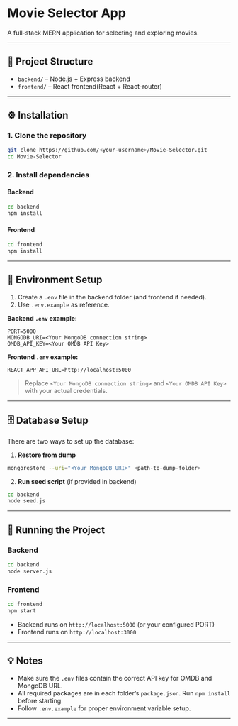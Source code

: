 # Movie Selector App

A full-stack MERN application for selecting and exploring movies.

---

## 📂 Project Structure

- `backend/` – Node.js + Express backend
- `frontend/` – React frontend(React + React-router)

---

## ⚙️ Installation

### 1. Clone the repository

```bash
git clone https://github.com/<your-username>/Movie-Selector.git
cd Movie-Selector
````

### 2. Install dependencies

#### Backend

```bash
cd backend
npm install
```

#### Frontend

```bash
cd frontend
npm install
```

---

## 🌱 Environment Setup

1. Create a `.env` file in the backend folder (and frontend if needed).
2. Use `.env.example` as reference.

**Backend `.env` example:**

```
PORT=5000
MONGODB_URI=<Your MongoDB connection string>
OMDB_API_KEY=<Your OMDB API Key>
```

**Frontend `.env` example:**

```
REACT_APP_API_URL=http://localhost:5000
```

> Replace `<Your MongoDB connection string>` and `<Your OMDB API Key>` with your actual credentials.

---

## 🗄️ Database Setup

There are two ways to set up the database:

1. **Restore from dump**

```bash
mongorestore --uri="<Your MongoDB URI>" <path-to-dump-folder>
```

2. **Run seed script** (if provided in backend)

```bash
cd backend
node seed.js
```

---

## 🚀 Running the Project

### Backend

```bash
cd backend
node server.js
```

### Frontend

```bash
cd frontend
npm start
```

* Backend runs on `http://localhost:5000` (or your configured PORT)
* Frontend runs on `http://localhost:3000`

---

## 💡 Notes

* Make sure the `.env` files contain the correct API key for OMDB and MongoDB URL.
* All required packages are in each folder’s `package.json`. Run `npm install` before starting.
* Follow `.env.example` for proper environment variable setup.

---

